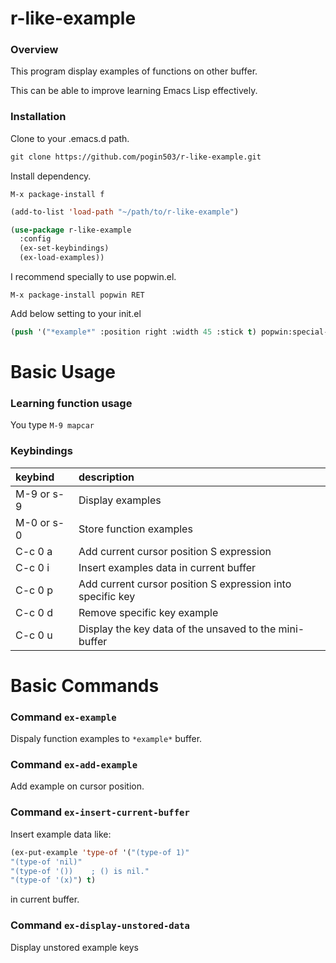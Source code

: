 r-like-example
==============

### Overview

This program display examples of functions on other buffer.

This can be able to improve learning Emacs Lisp effectively. 

### Installation

Clone to your .emacs.d path.

```lisp
git clone https://github.com/pogin503/r-like-example.git 
```

Install dependency.

```
M-x package-install f
```

```lisp
(add-to-list 'load-path "~/path/to/r-like-example")

(use-package r-like-example
  :config
  (ex-set-keybindings)
  (ex-load-examples))
```

I recommend specially to use popwin.el. 

```
M-x package-install popwin RET
```

Add below setting to your init.el

```lisp
(push '("*example*" :position right :width 45 :stick t) popwin:special-display-config)
```


Basic Usage
===========

### Learning function usage

You type `M-9 mapcar`

### Keybindings

| keybind    | description    |
|:-----------|:---------------|
| M-9 or s-9 | Display examples |
| M-0 or s-0 | Store function examples |
| C-c 0 a    | Add current cursor position S expression |
| C-c 0 i    | Insert examples data in current buffer |
| C-c 0 p    | Add current cursor position S expression into specific key |
| C-c 0 d    | Remove specific key example |
| C-c 0 u    | Display the key data of the unsaved to the mini-buffer |

Basic Commands
==============

### Command `ex-example`

Dispaly function examples to `*example*` buffer.

### Command `ex-add-example`

Add example on cursor position. 

### Command `ex-insert-current-buffer`

Insert example data like:

```lisp
(ex-put-example 'type-of '("(type-of 1)"
"(type-of 'nil)"
"(type-of '())    ; () is nil."
"(type-of '(x)") t)
```

in current buffer.

### Command `ex-display-unstored-data`

Display unstored example keys 
